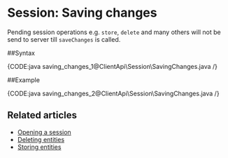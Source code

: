 # Session: Saving changes

Pending session operations e.g. `store`, `delete` and many others will not be send to server till `saveChanges` is called.

##Syntax

{CODE:java saving_changes_1@ClientApi\Session\SavingChanges.java /}

##Example

{CODE:java saving_changes_2@ClientApi\Session\SavingChanges.java /}

## Related articles

- [Opening a session](./opening-a-session)  
- [Deleting entities](./deleting-entities)  
- [Storing entities](./storing-entities)  
